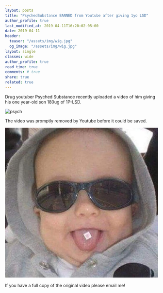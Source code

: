 ```yaml
---
layout: posts
title: "PsychedSubstance BANNED from Youtube after giving 1yo LSD"
author_profile: true
last_modified_at: 2019-04-11T16:20:02-05:00
date: 2019-04-11
header:
  teaser: "/assets/img/wig.jpg"
  og_image: "/assets/img/wig.jpg"
layout: single
classes: wide
author_profile: true
read_time: true
comments: # true
share: true
related: true
---
```

Drug youtuber Psyched Substance recently uploaded a video of him giving his one year-old son 180ug of 1P-LSD.

![psych](https://pbs.twimg.com/media/CnBOAj0WcAE7B69.jpg)

The video was promptly removed by Youtube before it could be saved.

![kid](/assets/img/wig.jpg)

If you have a full copy of the original video please email me!

